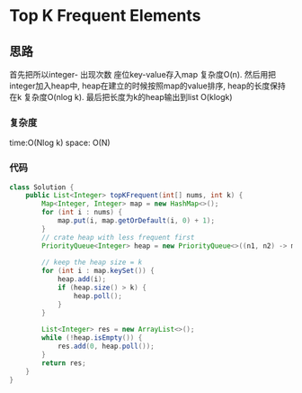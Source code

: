 # Top K Frequent Elements

## 思路
首先把所以integer- 出现次数 座位key-value存入map 复杂度O(n). 然后用把integer加入heap中, heap在建立的时候按照map的value排序, heap的长度保持在k 复杂度O(nlog k). 最后把长度为k的heap输出到list O(klogk)

### 复杂度
time:O(Nlog k) space: O(N)

### 代码
```java
class Solution {
    public List<Integer> topKFrequent(int[] nums, int k) {
        Map<Integer, Integer> map = new HashMap<>();
        for (int i : nums) {
            map.put(i, map.getOrDefault(i, 0) + 1);
        }
        // crate heap with less frequent first
        PriorityQueue<Integer> heap = new PriorityQueue<>((n1, n2) -> map.get(n1) - map.get(n2));
        
        // keep the heap size = k
        for (int i : map.keySet()) {
            heap.add(i);
            if (heap.size() > k) {
                heap.poll();
            }
        }
        
        List<Integer> res = new ArrayList<>();
        while (!heap.isEmpty()) {
            res.add(0, heap.poll());
        }
        return res;
    }
}
```